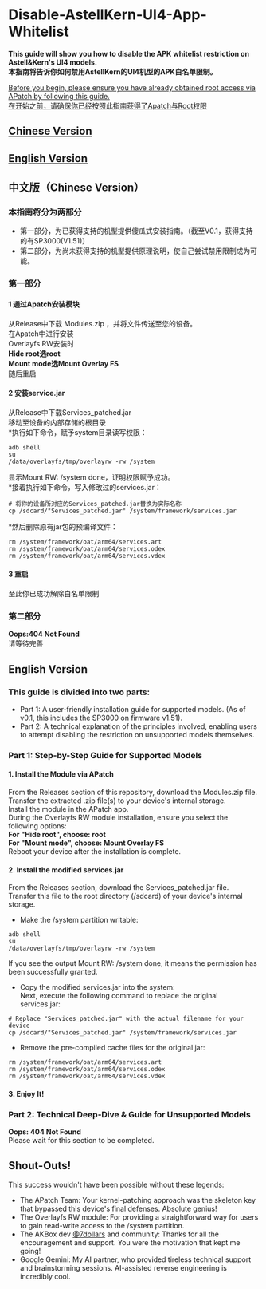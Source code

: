 # Disable-AstellKern-UI4-App-Whitelist

**This guide will show you how to disable the APK whitelist restriction on Astell&Kern's UI4 models.**  
**本指南将告诉你如何禁用AstellKern的UI4机型的APK白名单限制。**

[Before you begin, please ensure you have already obtained root access via APatch by following this guide.](https://github.com/PPPPatrick0/AstellKern-DAP-Root-Guide)  
[在开始之前，请确保你已经按照此指南获得了Apatch与Root权限](https://github.com/PPPPatrick0/AstellKern-DAP-Root-Guide)

## [Chinese Version](https://github.com/PPPPatrick0/Disable-AstellKern-UI4-App-Whitelist/tree/main?tab=readme-ov-file#%E4%B8%AD%E6%96%87%E7%89%88chinese-version)
## [English Version](https://github.com/PPPPatrick0/Disable-AstellKern-UI4-App-Whitelist/blob/main/README.md#english-version-1)

## 中文版（Chinese Version）

### 本指南将分为两部分
* 第一部分，为已获得支持的机型提供傻瓜式安装指南。（截至V0.1，获得支持的有SP3000(V1.51)）
* 第二部分，为尚未获得支持的机型提供原理说明，使自己尝试禁用限制成为可能。

### 第一部分
#### 1 通过Apatch安装模块  
从Release中下载 Modules.zip ，并将文件传送至您的设备。  
在Apatch中进行安装  
Overlayfs RW安装时  
**Hide root选root**  
**Mount mode选Mount Overlay FS**  
随后重启

#### 2 安装service.jar
从Release中下载Services_patched.jar  
移动至设备的内部存储的根目录  
*执行如下命令，赋予system目录读写权限：
```
adb shell
su
/data/overlayfs/tmp/overlayrw -rw /system
```
显示Mount RW: /system done，证明权限赋予成功。  
*接着执行如下命令，写入修改过的services.jar：
```
# 将你的设备所对应的Services_patched.jar替换为实际名称
cp /sdcard/"Services_patched.jar" /system/framework/services.jar
```
*然后删除原有jar包的预编译文件：
```
rm /system/framework/oat/arm64/services.art
rm /system/framework/oat/arm64/services.odex
rm /system/framework/oat/arm64/services.vdex
```

#### 3 重启
至此你已成功解除白名单限制
  
  
### 第二部分
**Oops:404 Not Found**  
请等待完善


## English Version

### This guide is divided into two parts:
* Part 1: A user-friendly installation guide for supported models. (As of v0.1, this includes the SP3000 on firmware v1.51).
* Part 2: A technical explanation of the principles involved, enabling users to attempt disabling the restriction on unsupported models themselves.

### Part 1: Step-by-Step Guide for Supported Models
#### 1. Install the Module via APatch
From the Releases section of this repository, download the Modules.zip file.  
Transfer the extracted .zip file(s) to your device's internal storage.  
Install the module in the APatch app.  
During the Overlayfs RW module installation, ensure you select the following options:  
**For "Hide root", choose: root**  
**For "Mount mode", choose: Mount Overlay FS**  
Reboot your device after the installation is complete.  

#### 2. Install the modified services.jar
From the Releases section, download the Services_patched.jar file.  
Transfer this file to the root directory (/sdcard) of your device's internal storage.  
* Make the /system partition writable:
```
adb shell
su
/data/overlayfs/tmp/overlayrw -rw /system
```
If you see the output Mount RW: /system done, it means the permission has been successfully granted.
* Copy the modified services.jar into the system:  
Next, execute the following command to replace the original services.jar:
```
# Replace "Services_patched.jar" with the actual filename for your device
cp /sdcard/"Services_patched.jar" /system/framework/services.jar
```
* Remove the pre-compiled cache files for the original jar:  
```
rm /system/framework/oat/arm64/services.art
rm /system/framework/oat/arm64/services.odex
rm /system/framework/oat/arm64/services.vdex
```

#### 3. Enjoy It!
  
  
### Part 2: Technical Deep-Dive & Guide for Unsupported Models
**Oops: 404 Not Found**  
Please wait for this section to be completed.


## Shout-Outs!
This success wouldn't have been possible without these legends:
* The APatch Team: Your kernel-patching approach was the skeleton key that bypassed this device's final defenses. Absolute genius!
* The Overlayfs RW module: For providing a straightforward way for users to gain read-write access to the /system partition.  
* The AKBox dev [@7dollars](https://github.com/7dollars) and community: Thanks for all the encouragement and support. You were the motivation that kept me going!  
* Google Gemini: My AI partner, who provided tireless technical support and brainstorming sessions. AI-assisted reverse engineering is incredibly cool.
